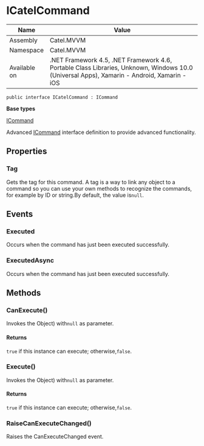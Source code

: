 

# ICatelCommand

Name|Value
---|---
Assembly|Catel.MVVM
Namespace|Catel.MVVM
Available on|.NET Framework 4.5, .NET Framework 4.6, Portable Class Libraries, Unknown, Windows 10.0 (Universal Apps), Xamarin - Android, Xamarin - iOS

```
public interface ICatelCommand : ICommand
```

**Base types**

[ICommand]()


Advanced [ICommand](#) interface definition to provide advanced functionality.



## Properties

### Tag

Gets the tag for this command. A tag is a way to link any object to a command so you can use your own methods to recognize the commands, for example by ID or string.By default, the value is`null`.



## Events

### Executed

Occurs when the command has just been executed successfully.



### ExecutedAsync

Occurs when the command has just been executed successfully.



## Methods

### CanExecute()

Invokes the Object) with`null` as parameter.

#### Returns

`true` if this instance can execute; otherwise,`false`.



### Execute()

Invokes the Object) with`null` as parameter.

#### Returns

`true` if this instance can execute; otherwise,`false`.



### RaiseCanExecuteChanged()

Raises the CanExecuteChanged event.



